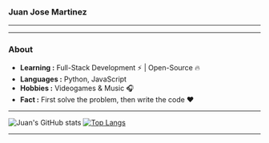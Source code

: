### Juan Jose Martinez 
---------------------------------------------------------------------------------------------------------------------------------------------------------------------------------

---------------------------------------------------------------------------------------------------------------------------------------------------------------------------------
### About

-  **Learning :** Full-Stack Development :zap: | Open-Source :fire:	
-  **Languages :** Python, JavaScript
-  **Hobbies :** Videogames & Music :headphones:
-  **Fact :** First solve the problem, then write the code :heart: 

---------------------------------------------------------------------------------------------------------------------------------------------------------------------------------
![Juan's GitHub stats](https://github-readme-stats.vercel.app/api?username=jmartinezgr&show_icons=true&bg_color=00000000&height=170em)
[![Top Langs](https://github-readme-stats.vercel.app/api/top-langs/?username=jmartinezgr&bg_color=00000000)](https://github.com/anuraghazra/github-readme-stats)

---------------------------------------------------------------------------------------------------------------------------------------------------------------------------------
